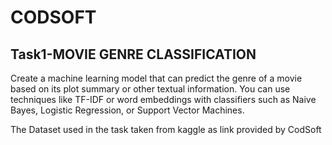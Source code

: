 # CODSOFT
## Task1-MOVIE GENRE CLASSIFICATION

Create a machine learning model that can predict the genre of a
movie based on its plot summary or other textual information. You
can use techniques like TF-IDF or word embeddings with classifiers
such as Naive Bayes, Logistic Regression, or Support Vector
Machines.

The Dataset used in the task taken from kaggle as link provided by CodSoft
